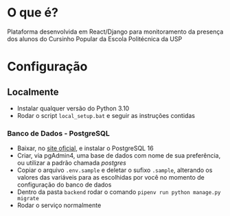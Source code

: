 # O que é?
Plataforma desenvolvida em React/Django para monitoramento da presença dos alunos do Cursinho Popular da Escola Politécnica da USP

# Configuração

## Localmente
- Instalar qualquer versão do Python 3.10
- Rodar o script `local_setup.bat` e seguir as instruções contidas

### Banco de Dados - PostgreSQL
- Baixar, no [site oficial](https://www.postgresql.org/download/), e instalar o PostgreSQL 16
- Criar, via pgAdmin4, uma base de dados com nome de sua preferência, ou utilizar a padrão chamada _postgres_
- Copiar o arquivo `.env.sample` e deletar o sufixo `.sample`, alterando os valores das variáveis para as escolhidas por você no momento de configuração do banco de dados
- Dentro da pasta `backend` rodar o comando `pipenv run python manage.py migrate`
- Rodar o serviço normalmente
